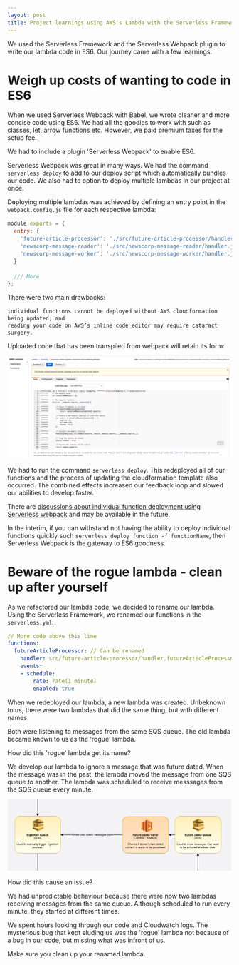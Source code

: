 ```yaml
---
layout: post
title: Project learnings using AWS's Lambda with the Serverless Framework
---
```


We used the Serverless Framework and the Serverless Webpack plugin to write our lambda code in ES6. Our journey came with a few learnings.

# Weigh up costs of wanting to code in ES6

When we used Serverless Webpack with Babel, we wrote cleaner and more concise code using ES6. We had all
the goodies to work with such as classes, let, arrow functions etc. However, we paid premium taxes for the setup fee.

We had to include a plugin 'Serverless Webpack' to enable ES6.

Serverless Webpack was great in many ways. We had the command `serverless deploy` to add to our
deploy script which automatically bundles our code. We also had to option to deploy multiple lambdas in our project at once.

Deploying multiple lambdas was achieved by defining an entry point in the `webpack.config.js` file for
each respective lambda:

```javascript
module.exports = {
  entry: {
    'future-article-processor': './src/future-article-processor/handler.js',
    'newscorp-message-reader': './src/newscorp-message-reader/handler.js',
    'newscorp-message-worker': './src/newscorp-message-worker/handler.js',
  }

  /// More
};
```

There were two main drawbacks:

    individual functions cannot be deployed without AWS cloudformation being updated; and
    reading your code on AWS’s inline code editor may require cataract surgery.

Uploaded code that has been transpiled from webpack will retain its form:

![AWS Inline Code Editor](https://raw.githubusercontent.com/wsquared/jekyll-now/master/images/2017-01-08%20AWS%20inline%20code%20editor%20with%20webpack.png)

We had to run the command `serverless deploy`. This redeployed all of our functions and the process of updating the cloudformation template also occurred. The combined effects increased our feedback loop and slowed our abilities to develop faster.

There are [discussions about individual function deployment using Serverless webpack](https://github.com/elastic-coders/serverless-webpack/issues/60) and may be available in the future.

In the interim, if you can withstand not having the ability to deploy individual functions quickly such
`serverless deploy function -f functionName`, then Serverless Webpack is the gateway to ES6 goodness.

# Beware of the rogue lambda - clean up after yourself

As we refactored our lambda code, we decided to rename our lambda. Using the Serverless Framework, we renamed our functions in the `serverless.yml`:

```yaml
// More code above this line
functions:
  futureArticleProcessor: // Can be renamed
    handler: src/future-article-processor/handler.futureArticleProcessor // Can be renamed
    events:
    - schedule:
        rate: rate(1 minute)
        enabled: true

```

When we redeployed our lambda, a new lambda was created. Unbeknown to us, there were two lambdas that did the same thing, but with different names.


Both were listening to messages from the same SQS queue. The old lambda became known to us as the 'rogue' lambda.

How did this 'rogue' lambda get its name?

We develop our lambda to ignore a message that was future dated. When the message was in the past, the lambda moved the message from one SQS queue to another. The lambda was scheduled to receive messsages from the SQS queue every minute.

![Future Dated Poller](https://raw.githubusercontent.com/wsquared/jekyll-now/master/images/2017-01-22%20Future%20dated%20poller.png)

How did this cause an issue?

We had unpredictable behaviour because there were now two lambdas receiving messages from the same queue. Although scheduled to run every minute, they started at different times.

We spent hours looking through our code and Cloudwatch logs. The mysterious bug that kept eluding us was the 'rogue' lambda not because of a bug in our code, but missing what was infront of us.

Make sure you clean up your renamed lambda.
